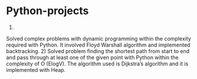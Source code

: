 # Python-projects
1)
Solved complex problems with dynamic programming within the complexity required with Python. It involved
Floyd Warshall algorithm and implemented backtracking.
2)
Solved problem finding the shortest path from start to end and pass through at least one of the given point with
Python within the complexity of O (ElogV). The algorithm used is Dijkstra’s algorithm and it is implemented
with Heap.

